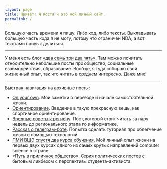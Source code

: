 ```yaml
---
layout: page
title: Привет! Я Костя и это мой личный сайт.
permalink: /
---
```


Большую часть времени я пишу. Либо код, либо тексты. Выкладывать большую часть кода я не могу, потому что ограничен NDA, а вот текстами привык делиться.

---

У меня есть блог [«два семь три два пять»](https://t.me/blog_27325). Там можно почитать относительно небольшие посты про общество, социальные взаимодействия, образование. Вообще, я туда собираю свой жизненный опыт, так что читать в среднем интересно. Даже мне!

---

Быстрая навигация на архивные посты:

* [On your own](/on-your-own). Мои заметки о переезде и начале самостоятельной жизни.
* [Ориентирование](/orienteering). Введение в такую прекрасную вещь, как спортивное ориентирование.
* [Вредные советы к региону](/region-is-coming). Пост, который стоит читать за пару недель до регионального этапа по информатике.
* [Рассказ о телеграм-боте](/tgbot-guide). Попытка сделать туториал про облегчение жизни с помощью технологий.
* [ПМИ ВШЭ спустя два курса обучения](/ami-after-two-years). Мой личный опыт жизни на первых двух курсах одного из самых крутых направлений computer science в стране.
* [«Путь в приличное общество»](/politics). Серия политических постов с бытовым ликбезом с перспективы студента-активиста.

